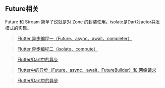 ## Future相关

Future 和 Stream 简单了说就是对 Zone 的封装使用。isolate是Dart对actor并发模式的实现。



> [ Flutter 异步编程一（Future、async、await、completer） ](https://www.jianshu.com/p/b292ee9b08b6) <br/>

> [ Flutter 异步编程二（isolate、compute） ]( https://www.jianshu.com/p/23167755ea51 ) <br/>

> [ Flutter/Dart中的异步]( https://juejin.im/post/5c4875f86fb9a049ff4e78cf ) <br/>

> [ Flutter中的异步（Future、async、await、FutureBuilder）和 网络请求 ](https://blog.csdn.net/yuzhiqiang_1993/article/details/89155870 ) <br/>

> [ Flutter/Dart中的异步 ]( https://juejin.cn/post/6844903769793118215 ) <br/>

